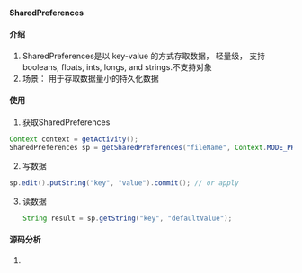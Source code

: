 

#### SharedPreferences 



#### 介绍

1. SharedPreferences是以 key-value 的方式存取数据， 轻量级， 支持booleans, floats, ints, longs, and strings.不支持对象
2. 场景： 用于存取数据量小的持久化数据



#### 使用

1.  获取SharedPreferences

   ```java
   Context context = getActivity();
   SharedPreferences sp = getSharedPreferences("fileName", Context.MODE_PRIVATE);
   ```

   

2.  写数据

   ```java
   sp.edit().putString("key", "value").commit(); // or apply
   ```

3. 读数据

    ```java
   String result = sp.getString("key", "defaultValue");
   ```


#### 源码分析

1. 